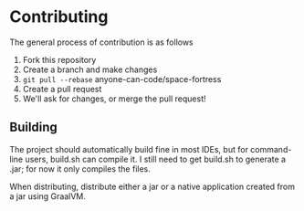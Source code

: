 # Contributing

The general process of contribution is as follows

1. Fork this repository
2. Create a branch and make changes
3. `git pull --rebase` anyone-can-code/space-fortress
4. Create a pull request
5. We'll ask for changes, or merge the pull request!


## Building

The project should automatically build fine in most IDEs, but for command-line users, build.sh can compile it. I still need to get build.sh to generate a .jar; for now it only compiles the files.

When distributing, distribute either a jar or a native application created from a jar using GraalVM.
